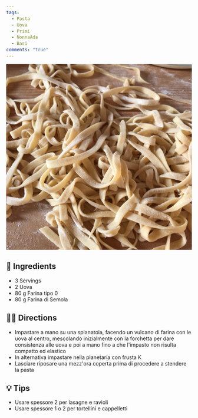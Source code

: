 ```yaml
---
tags:
  - Pasta
  - Uova
  - Primi
  - NonnaAda
  - Basi
comments: "true"
---
```


![](../images/pasta-all-uovo.jpeg)

## 🧾 Ingredients

- 3 Servings
- 2 Uova
- 80 g Farina tipo 0
- 80 g Farina di Semola

## 👩‍🍳 Directions

- Impastare a mano su una spianatoia, facendo un vulcano di farina con le uova al centro, mescolando inizialmente con la forchetta per dare consistenza alle uova e poi a mano fino a che l'impasto non risulta compatto ed elastico
- In alternativa impastare nella planetaria con frusta K
- Lasciare riposare una mezz'ora coperta prima di procedere a stendere la pasta

## 💡 Tips

- Usare spessore 2 per lasagne e ravioli
- Usare spessore 1 o 2 per tortellini e cappelletti
